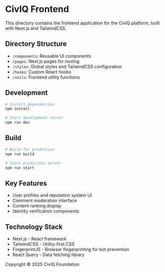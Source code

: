 # CivIQ Frontend

This directory contains the frontend application for the CivIQ platform, built with Next.js and TailwindCSS.

## Directory Structure

- `/components`: Reusable UI components
- `/pages`: Next.js pages for routing
- `/styles`: Global styles and TailwindCSS configuration
- `/hooks`: Custom React hooks
- `/utils`: Frontend utility functions

## Development

```bash
# Install dependencies
npm install

# Start development server
npm run dev
```

## Build

```bash
# Build for production
npm run build

# Start production server
npm run start
```

## Key Features

- User profiles and reputation system UI
- Comment moderation interface
- Content ranking display
- Identity verification components

## Technology Stack

- Next.js - React framework
- TailwindCSS - Utility-first CSS
- FingerprintJS - Browser fingerprinting for bot prevention
- React Query - Data fetching library

Copyright © 2025 CivIQ Foundation